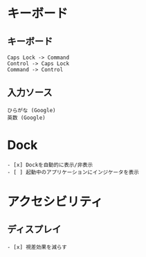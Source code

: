 # キーボード

## キーボード

```
Caps Lock -> Command
Control -> Caps Lock
Command -> Control
```

## 入力ソース

```
ひらがな (Google)
英数 (Google)
```

# Dock

```
- [x] Dockを自動的に表示/非表示
- [ ] 起動中のアプリケーションにインジケータを表示
```

# アクセシビリティ

## ディスプレイ

```
- [x] 視差効果を減らす
```